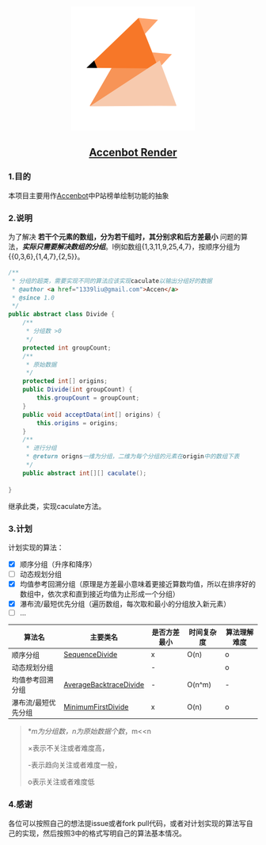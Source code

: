 <div align="center">
<img width="250" src="https://raw.githubusercontent.com/AcceNoi/accenbot/master/accenbot-logo-1.png" alt="logo">
<h2 id="quick-start"><a href="https://github.com/AcceNoi/accenbot-render">Accenbot Render</a></h2>
</div>

### 1.目的

本项目主要用作[Accenbot](https://github.com/AcceNoi/accenbot)中P站榜单绘制功能的抽象

### 2.说明

为了解决 **若干个元素的数组，分为若干组时，其分别求和后方差最小** 问题的算法，***实际只需要解决数组的分组***。l例如数组{1,3,11,9,25,4,7}，按顺序分组为{{0,3,6},{1,4,7},{2,5}}。

```java
/**
 * 分组的超类，需要实现不同的算法应该实现caculate以输出分组好的数据
 * @author <a href="1339liu@gmail.com">Accen</a>
 * @since 1.0
 */
public abstract class Divide {
	/**
	 * 分组数 >0
	 */
	protected int groupCount;
	/**
	 * 原始数据
	 */
	protected int[] origins;
	public Divide(int groupCount) {
		this.groupCount = groupCount;
	}
	public void acceptData(int[] origins) {
		this.origins = origins;
	}
	/**
	 * 进行分组
	 * @return origns一维为分组，二维为每个分组的元素在origin中的数组下表
	 */
	public abstract int[][] caculate();
	
}
```

继承此类，实现caculate方法。

### 3.计划

计划实现的算法：

- [x] 顺序分组（升序和降序）
- [ ] 动态规划分组
- [x] 均值参考回溯分组（原理是方差最小意味着更接近算数均值，所以在排序好的数组中，依次求和直到接近均值为止形成一个分组）
- [x] 瀑布流/最短优先分组（遍历数组，每次取和最小的分组放入新元素）
- [ ] ...

| 算法名   | 主要类名                                                     | 是否方差最小 | 时间复杂度 | 算法理解难度 |
| -------- | ------------------------------------------------------------ | ------------ | ---------- | ------------ |
| 顺序分组 | [SequenceDivide](https://github.com/AcceNoi/accenbot-render/blob/main/src/main/java/render/algorithm/SequenceDivide.java) | x           | O(n)       | o           |
|动态规划分组||-||o|
|均值参考回溯分组|[AverageBacktraceDivide](https://github.com/AcceNoi/accenbot-render/blob/main/src/main/java/render/algorithm/AverageBacktraceDivide.java)|-|O(n^m)|-|
|瀑布流/最短优先分组|[MinimumFirstDivide](https://github.com/AcceNoi/accenbot-render/blob/main/src/main/java/render/algorithm/MinimumFirstDivide.java)|x|O(n)|o|

>**m为分组数，n为原始数据个数*，m<<n
>
>×表示不关注或者难度高，
>
>-表示趋向关注或者难度一般，
>
>o表示关注或者难度低

### 4.感谢

各位可以按照自己的想法提issue或者fork pull代码，或者对计划实现的算法写自己的实现，然后按照3中的格式写明自己的算法基本情况。

